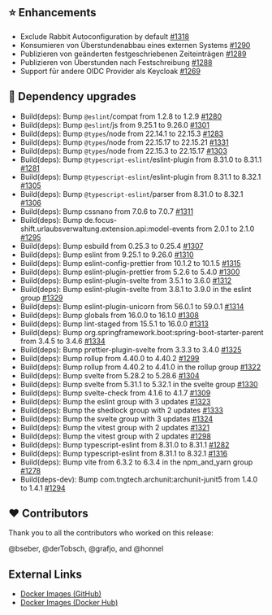 ## ⭐ Enhancements

- Exclude Rabbit Autoconfiguration by default [#1318](https://github.com/urlaubsverwaltung/zeiterfassung/issues/1318)
- Konsumieren von Überstundenabbau eines externen Systems [#1290](https://github.com/urlaubsverwaltung/zeiterfassung/issues/1290)
- Publizieren von geänderten festgeschriebenen Zeiteinträgen [#1289](https://github.com/urlaubsverwaltung/zeiterfassung/issues/1289)
- Publizieren von Überstunden nach Festschreibung [#1288](https://github.com/urlaubsverwaltung/zeiterfassung/issues/1288)
- Support für andere OIDC Provider als Keycloak [#1269](https://github.com/urlaubsverwaltung/zeiterfassung/issues/1269)

## 🔨 Dependency upgrades

- Build(deps): Bump `@eslint`/compat from 1.2.8 to 1.2.9 [#1280](https://github.com/urlaubsverwaltung/zeiterfassung/pull/1280)
- Build(deps): Bump `@eslint`/js from 9.25.1 to 9.26.0 [#1301](https://github.com/urlaubsverwaltung/zeiterfassung/pull/1301)
- Build(deps): Bump `@types`/node from 22.14.1 to 22.15.3 [#1283](https://github.com/urlaubsverwaltung/zeiterfassung/pull/1283)
- Build(deps): Bump `@types`/node from 22.15.17 to 22.15.21 [#1331](https://github.com/urlaubsverwaltung/zeiterfassung/pull/1331)
- Build(deps): Bump `@types`/node from 22.15.3 to 22.15.17 [#1303](https://github.com/urlaubsverwaltung/zeiterfassung/pull/1303)
- Build(deps): Bump `@typescript-eslint`/eslint-plugin from 8.31.0 to 8.31.1 [#1281](https://github.com/urlaubsverwaltung/zeiterfassung/pull/1281)
- Build(deps): Bump `@typescript-eslint`/eslint-plugin from 8.31.1 to 8.32.1 [#1305](https://github.com/urlaubsverwaltung/zeiterfassung/pull/1305)
- Build(deps): Bump `@typescript-eslint`/parser from 8.31.0 to 8.32.1 [#1306](https://github.com/urlaubsverwaltung/zeiterfassung/pull/1306)
- Build(deps): Bump cssnano from 7.0.6 to 7.0.7 [#1311](https://github.com/urlaubsverwaltung/zeiterfassung/pull/1311)
- Build(deps): Bump de.focus-shift.urlaubsverwaltung.extension.api:model-events from 2.0.1 to 2.1.0 [#1295](https://github.com/urlaubsverwaltung/zeiterfassung/pull/1295)
- Build(deps): Bump esbuild from 0.25.3 to 0.25.4 [#1307](https://github.com/urlaubsverwaltung/zeiterfassung/pull/1307)
- Build(deps): Bump eslint from 9.25.1 to 9.26.0 [#1310](https://github.com/urlaubsverwaltung/zeiterfassung/pull/1310)
- Build(deps): Bump eslint-config-prettier from 10.1.2 to 10.1.5 [#1315](https://github.com/urlaubsverwaltung/zeiterfassung/pull/1315)
- Build(deps): Bump eslint-plugin-prettier from 5.2.6 to 5.4.0 [#1300](https://github.com/urlaubsverwaltung/zeiterfassung/pull/1300)
- Build(deps): Bump eslint-plugin-svelte from 3.5.1 to 3.6.0 [#1312](https://github.com/urlaubsverwaltung/zeiterfassung/pull/1312)
- Build(deps): Bump eslint-plugin-svelte from 3.8.1 to 3.9.0 in the eslint group [#1329](https://github.com/urlaubsverwaltung/zeiterfassung/pull/1329)
- Build(deps): Bump eslint-plugin-unicorn from 56.0.1 to 59.0.1 [#1314](https://github.com/urlaubsverwaltung/zeiterfassung/pull/1314)
- Build(deps): Bump globals from 16.0.0 to 16.1.0 [#1308](https://github.com/urlaubsverwaltung/zeiterfassung/pull/1308)
- Build(deps): Bump lint-staged from 15.5.1 to 16.0.0 [#1313](https://github.com/urlaubsverwaltung/zeiterfassung/pull/1313)
- Build(deps): Bump org.springframework.boot:spring-boot-starter-parent from 3.4.5 to 3.4.6 [#1334](https://github.com/urlaubsverwaltung/zeiterfassung/pull/1334)
- Build(deps): Bump prettier-plugin-svelte from 3.3.3 to 3.4.0 [#1325](https://github.com/urlaubsverwaltung/zeiterfassung/pull/1325)
- Build(deps): Bump rollup from 4.40.0 to 4.40.2 [#1299](https://github.com/urlaubsverwaltung/zeiterfassung/pull/1299)
- Build(deps): Bump rollup from 4.40.2 to 4.41.0 in the rollup group [#1322](https://github.com/urlaubsverwaltung/zeiterfassung/pull/1322)
- Build(deps): Bump svelte from 5.28.2 to 5.28.6 [#1304](https://github.com/urlaubsverwaltung/zeiterfassung/pull/1304)
- Build(deps): Bump svelte from 5.31.1 to 5.32.1 in the svelte group [#1330](https://github.com/urlaubsverwaltung/zeiterfassung/pull/1330)
- Build(deps): Bump svelte-check from 4.1.6 to 4.1.7 [#1309](https://github.com/urlaubsverwaltung/zeiterfassung/pull/1309)
- Build(deps): Bump the eslint group with 3 updates [#1323](https://github.com/urlaubsverwaltung/zeiterfassung/pull/1323)
- Build(deps): Bump the shedlock group with 2 updates [#1333](https://github.com/urlaubsverwaltung/zeiterfassung/pull/1333)
- Build(deps): Bump the svelte group with 3 updates [#1324](https://github.com/urlaubsverwaltung/zeiterfassung/pull/1324)
- Build(deps): Bump the vitest group with 2 updates [#1321](https://github.com/urlaubsverwaltung/zeiterfassung/pull/1321)
- Build(deps): Bump the vitest group with 2 updates [#1298](https://github.com/urlaubsverwaltung/zeiterfassung/pull/1298)
- Build(deps): Bump typescript-eslint from 8.31.0 to 8.31.1 [#1282](https://github.com/urlaubsverwaltung/zeiterfassung/pull/1282)
- Build(deps): Bump typescript-eslint from 8.31.1 to 8.32.1 [#1316](https://github.com/urlaubsverwaltung/zeiterfassung/pull/1316)
- Build(deps): Bump vite from 6.3.2 to 6.3.4 in the npm\_and\_yarn group [#1278](https://github.com/urlaubsverwaltung/zeiterfassung/pull/1278)
- Build(deps-dev): Bump com.tngtech.archunit:archunit-junit5 from 1.4.0 to 1.4.1 [#1294](https://github.com/urlaubsverwaltung/zeiterfassung/pull/1294)

## ❤️ Contributors

Thank you to all the contributors who worked on this release:

@bseber, @derTobsch, @grafjo, and @honnel
## External Links

- [Docker Images (GitHub)](https://github.com/urlaubsverwaltung/zeiterfassung/pkgs/container/zeiterfassung%2Fzeiterfassung)
- [Docker Images (Docker Hub)](https://hub.docker.com/r/urlaubsverwaltung/zeiterfassung)
